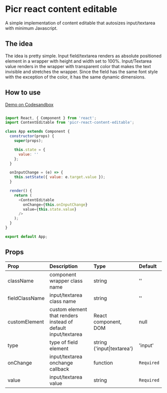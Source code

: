 # Picr react content editable
A simple implementation of content editable that autosizes input/textarea with minimum Javascript.


## The idea
The idea is pretty simple. Input field/textarea renders as absolute positioned element in a wrapper with height and width set to 100%. Input/Textarea value renders in the wrapper with transparent color that makes the text invisible and stretches the wrapper.
Since the field has the same font style with the exception of the color, it has the same dynamic dimensions.


## How to use

[Demo on Codesandbox](https://codesandbox.io/s/kk84o6r9pr)

```javascript

import React, { Component } from 'react';
import ContentEditable from 'picr-react-content-editable';

class App extends Component {
  constructor(props) {
    super(props);

    this.state = {
      value: ''
    };
  }

  onInputChange = (e) => {
    this.setState({ value: e.target.value });
  }

  render() {
    return (
      <ContentEditable
        onChange={this.onInputChange}
        value={this.state.value}
      />
    );
  }
}

export default App;

```
## Props


| Prop          | Description                  | Type   | Default |
|:--------------|:-----------------------------|:-------|:--------|
|className      | component wrapper class name | string | '' |
|fieldClassName | input/textarea class name | string | '' |
|customElement  | custom element that renders instead of default input/textarea | React component, DOM | null
|type           | type of field element | string ('input\|textarea') | 'input'
|onChange       | input/textarea onchange callback | function | `Required`
| value         | input/textarea value | string | `Required`
